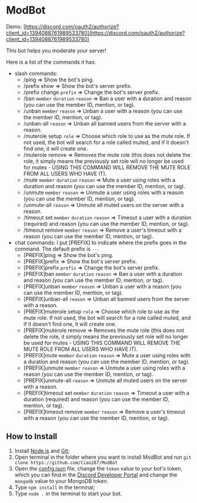 # ModBot

Demo: [https://discord.com/oauth2/authorize?client_id=1394088761989533780](https://discord.com/oauth2/authorize?client_id=1394088761989533780)

This bot helps you moderate your server!

Here is a list of the commands it has:
- slash commands:
  - /ping => Show the bot's ping.
  - /prefix show => Show the bot's server prefix.
  - /prefix change `prefix` => Change the bot's server prefix.
  - /ban `member` `duration` `reason` => Ban a user with a duration and reason (you can use the member ID, mention, or tag).
  - /unban `member` `reason` => Unban a user with a reason (you can use the member ID, mention, or tag).
  - /unban-all `reason` => Unban all banned users from the server with a reason.
  - /muterole setup `role` => Choose which role to use as the mute role. If not used, the bot will search for a role called muted, and if it doesn't find one, it will create one.
  - /muterole remove => Removes the mute role (this does not delete the role, it simply means the previously set role will no longer be used for mutes - USING THIS COMMAND WILL REMOVE THE MUTE ROLE FROM ALL USERS WHO HAVE IT).
  - /mute `member` `duration` `reason` => Mute a user using roles with a duration and reason (you can use the member ID, mention, or tag).
  - /unmute `member` `reason` => Unmute a user using roles with a reason (you can use the member ID, mention, or tag).
  - /unmute-all `reason` => Unmute all muted users on the server with a reason.
  - /timeout set `member` `duration` `reason` => Timeout a user with a duration (required) and reason (you can use the member ID, mention, or tag).
  - /timeout remove `member` `reason` => Remove a user's timeout with a reason (you can use the member ID, mention, or tag).
- chat commands:
  I put [PREFIX] to indicate where the prefix goes in the command. The default prefix is `--`.
  - [PREFIX]ping => Show the bot's ping.
  - [PREFIX]prefix => Show the bot's server prefix.
  - [PREFIX]prefix `prefix` => Change the bot's server prefix.
  - [PREFIX]ban `member` `duration` `reason` => Ban a user with a duration and reason (you can use the member ID, mention, or tag).
  - [PREFIX]unban `member` `reason` => Unban a user with a reason (you can use the member ID, mention, or tag).
  - [PREFIX]unban-all `reason` => Unban all banned users from the server with a reason.
  - [PREFIX]muterole setup `role` => Choose which role to use as the mute role. If not used, the bot will search for a role called muted, and if it doesn't find one, it will create one.
  - [PREFIX]muterole remove => Removes the mute role (this does not delete the role, it simply means the previously set role will no longer be used for mutes - USING THIS COMMAND WILL REMOVE THE MUTE ROLE FROM ALL USERS WHO HAVE IT).
  - [PREFIX]mute `member` `duration` `reason` => Mute a user using roles with a duration and reason (you can use the member ID, mention, or tag).
  - [PREFIX]unmute `member` `reason` => Unmute a user using roles with a reason (you can use the member ID, mention, or tag).
  - [PREFIX]unmute-all `reason` => Unmute all muted users on the server with a reason.
  - [PREFIX]timeout set `member` `duration` `reason` => Timeout a user with a duration (required) and reason (you can use the member ID, mention, or tag).
  - [PREFIX]timeout remove `member` `reason` => Remove a user's timeout with a reason (you can use the member ID, mention, or tag).

## How to Install

1) Install [Node.js](https://nodejs.org/en/download/package-manager/current) and [Git](https://git-scm.com/downloads);
2) Open terminal in the folder where you want to install ModBot and run `git clone https://github.com/Ciao287/ModBot`
3) Open the [config.json](https://github.com/Ciao287/ModBot/blob/main/config.json) file, change the `token` value to your bot's token, which you can find in the [Discord Developer Portal](https://discord.com/developers/applications) and change the `mongodb` value to your MongoDB token.
4) Type `npm install` in the terminal;
5) Type `node .` in the terminal to start your bot.